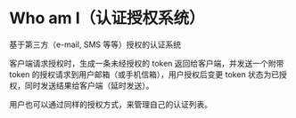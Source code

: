 # Who am I（认证授权系统）

基于第三方（e-mail, SMS 等等）授权的认证系统

客户端请求授权时，生成一条未经授权的 token 返回给客户端，并发送一个附带 token 的授权请求到用户邮箱（或手机信箱），用户授权后变更 token 状态为已授权，同时发送结果给客户端（延时发送）。

用户也可以通过同样的授权方式，来管理自己的认证列表。